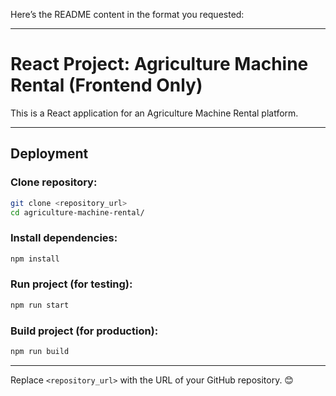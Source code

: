 Here’s the README content in the format you requested:

---

# React Project: Agriculture Machine Rental (Frontend Only)

This is a React application for an Agriculture Machine Rental platform.

---

## **Deployment**

### Clone repository:
```bash
git clone <repository_url>
cd agriculture-machine-rental/
```

### Install dependencies:
```bash
npm install
```

### Run project (for testing):
```bash
npm run start
```

### Build project (for production):
```bash
npm run build
```

---

Replace `<repository_url>` with the URL of your GitHub repository.  😊